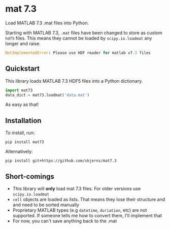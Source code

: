 # mat 7.3
Load MATLAB 7.3 .mat files into Python.

Starting with MATLAB 7.3, `.mat` files have been changed to store as custom `hdf5` files.
This means they cannot be loaded by `scipy.io.loadmat` any longer and raise.

```Python
NotImplementedError: Please use HDF reader for matlab v7.3 files
```

## Quickstart

This library loads MATLAB 7.3 HDF5 files into a Python dictionary.

```Python
import mat73
data_dict = mat73.loadmat('data.mat')
```

As easy as that!

## Installation

To install, run:
```
pip install mat73
```

Alternatively:
```
pip install git+https://github.com/skjerns/mat7.3
```

## Short-comings

- This library will __only__ load mat 7.3 files. For older versions use `scipy.io.loadmat`
- `cell` objects are loaded as lists. That means they lose their structure and and need to be sorted manually
- Proprietary MATLAB types (e.g `datetime`, `duriation`, etc) are not supported. If someone tells me how to convert them, I'll implement that
- For now, you can't save anything back to the .mat
